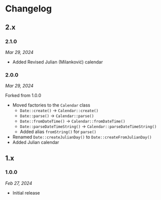 # Changelog

## 2.x

### 2.1.0

*Mar 29, 2024*

* Added Revised Julian (Milanković) calendar

### 2.0.0

*Mar 29, 2024*

Forked from 1.0.0

* Moved factories to the ``Calendar`` class
  * ``Date::create()`` -> ``Calendar::create()``
  * ``Date::parse()`` -> ``Calendar::parse()``
  * ``Date::fromDateTime()`` -> ``Calendar::fromDateTime()``
  * ``Date::parseDateTimeString()`` -> ``Calendar::parseDateTimeString()``
  * Added alias ``fromString()`` for ``parse()``
* Renamed ``Date::createJulianDay()`` to ``Date::createFromJulianDay()``
* Added Julian calendar

## 1.x

### 1.0.0

*Feb 27, 2024*

* Initial release
